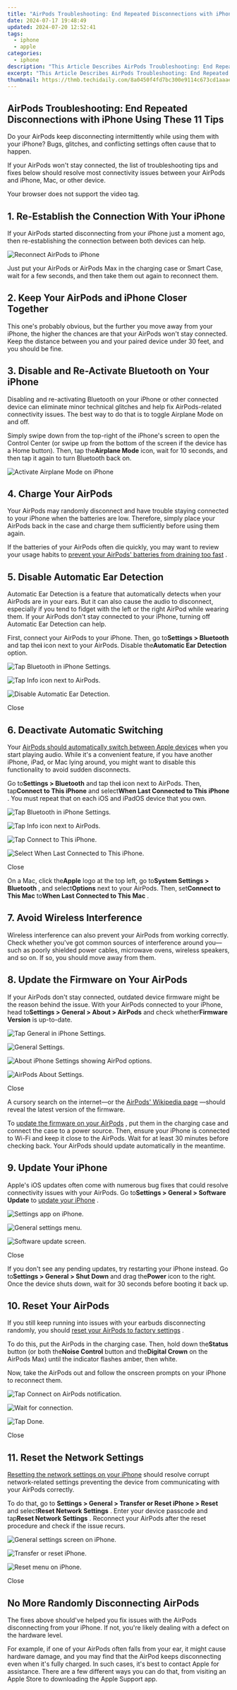 ```yaml
---
title: "AirPods Troubleshooting: End Repeated Disconnections with iPhone Using These 11 Tips"
date: 2024-07-17 19:48:49
updated: 2024-07-20 12:52:41
tags:
  - iphone
  - apple
categories:
  - iphone
description: "This Article Describes AirPods Troubleshooting: End Repeated Disconnections with iPhone Using These 11 Tips"
excerpt: "This Article Describes AirPods Troubleshooting: End Repeated Disconnections with iPhone Using These 11 Tips"
thumbnail: https://thmb.techidaily.com/8a0450f4fd7bc300e9114c673cd1aaae00e28e53efb0dd838d2ce71919e2b2da.jpg
---
```


## AirPods Troubleshooting: End Repeated Disconnections with iPhone Using These 11 Tips

 Do your AirPods keep disconnecting intermittently while using them with your iPhone? Bugs, glitches, and conflicting settings often cause that to happen.

 If your AirPods won't stay connected, the list of troubleshooting tips and fixes below should resolve most connectivity issues between your AirPods and iPhone, Mac, or other device.

 Your browser does not support the video tag.

## 1\. Re-Establish the Connection With Your iPhone

 If your AirPods started disconnecting from your iPhone just a moment ago, then re-establishing the connection between both devices can help.

![Reconnect AirPods to iPhone](https://static1.makeuseofimages.com/wordpress/wp-content/uploads/2021/04/1-reconnect-airpods-e1619179489556.jpg)

 Just put your AirPods or AirPods Max in the charging case or Smart Case, wait for a few seconds, and then take them out again to reconnect them.

## 2\. Keep Your AirPods and iPhone Closer Together

 This one's probably obvious, but the further you move away from your iPhone, the higher the chances are that your AirPods won't stay connected. Keep the distance between you and your paired device under 30 feet, and you should be fine.

## 3\. Disable and Re-Activate Bluetooth on Your iPhone

 Disabling and re-activating Bluetooth on your iPhone or other connected device can eliminate minor technical glitches and help fix AirPods-related connectivity issues. The best way to do that is to toggle Airplane Mode on and off.

 Simply swipe down from the top-right of the iPhone's screen to open the Control Center (or swipe up from the bottom of the screen if the device has a Home button). Then, tap the**Airplane Mode** icon, wait for 10 seconds, and then tap it again to turn Bluetooth back on.

![Activate Airplane Mode on iPhone](https://static1.makeuseofimages.com/wordpress/wp-content/uploads/2021/02/2-airplane-mode-iphone-e1619179705753.jpg)

## 4\. Charge Your AirPods

 Your AirPods may randomly disconnect and have trouble staying connected to your iPhone when the batteries are low. Therefore, simply place your AirPods back in the case and charge them sufficiently before using them again.

 If the batteries of your AirPods often die quickly, you may want to review your usage habits to [prevent your AirPods' batteries from draining too fast](https://www.makeuseof.com/how-to-stop-airpods-battery-dying/) .

## 5\. Disable Automatic Ear Detection

 Automatic Ear Detection is a feature that automatically detects when your AirPods are in your ears. But it can also cause the audio to disconnect, especially if you tend to fidget with the left or the right AirPod while wearing them. If your AirPods don't stay connected to your iPhone, turning off Automatic Ear Detection can help.

 First, connect your AirPods to your iPhone. Then, go to**Settings > Bluetooth** and tap the**i** icon next to your AirPods. Disable the**Automatic Ear Detection** option.

![Tap Bluetooth in iPhone Settings.](https://static1.makeuseofimages.com/wordpress/wp-content/uploads/2021/02/3-iphone-settings.png)

![Tap Info icon next to AirPods.](https://static1.makeuseofimages.com/wordpress/wp-content/uploads/2021/02/4-bluetooth-devices.png)

![Disable Automatic Ear Detection.](https://static1.makeuseofimages.com/wordpress/wp-content/uploads/2021/02/5-airpods-disalbe-automatic-ear-detection.png)

Close

## 6\. Deactivate Automatic Switching

 Your [AirPods should automatically switch between Apple devices](https://www.makeuseof.com/fix-airpods-not-switching-automatically/) when you start playing audio. While it's a convenient feature, if you have another iPhone, iPad, or Mac lying around, you might want to disable this functionality to avoid sudden disconnects.

 Go to**Settings > Bluetooth** and tap the**i** icon next to AirPods. Then, tap**Connect to This iPhone** and select**When Last Connected to This iPhone** . You must repeat that on each iOS and iPadOS device that you own.

![Tap Bluetooth in iPhone Settings.](https://static1.makeuseofimages.com/wordpress/wp-content/uploads/2021/02/6-iphone-settings.png)

![Tap Info icon next to AirPods.](https://static1.makeuseofimages.com/wordpress/wp-content/uploads/2021/04/7-bluetooth-devices.png)

![Tap Connect to This iPhone.](https://static1.makeuseofimages.com/wordpress/wp-content/uploads/2021/04/8-airpods-bluetooth-settings.png)

![Select When Last Connected to This iPhone.](https://static1.makeuseofimages.com/wordpress/wp-content/uploads/2021/04/9-airpods-disable-automatic-switching.png)

Close

 On a Mac, click the**Apple** logo at the top left, go to**System Settings > Bluetooth** , and select**Options** next to your AirPods. Then, set**Connect to This Mac** to**When Last Connected to This Mac** .

## 7\. Avoid Wireless Interference

 Wireless interference can also prevent your AirPods from working correctly. Check whether you've got common sources of interference around you—such as poorly shielded power cables, microwave ovens, wireless speakers, and so on. If so, you should move away from them.

## 8\. Update the Firmware on Your AirPods

 If your AirPods don't stay connected, outdated device firmware might be the reason behind the issue. With your AirPods connected to your iPhone, head to**Settings > General > About > AirPods** and check whether**Firmware Version** is up-to-date.

![Tap General in iPhone Settings.](https://static1.makeuseofimages.com/wordpress/wp-content/uploads/2021/04/10-iphone-settings.png)

![General Settings.](https://static1.makeuseofimages.com/wordpress/wp-content/uploads/2021/04/11-iphone-general-settings.png)

![About iPhone Settings showing AirPod options.](https://static1.makeuseofimages.com/wordpress/wp-content/uploads/2021/04/12-iphone-about-screen.png)

![AirPods About Settings.](https://static1.makeuseofimages.com/wordpress/wp-content/uploads/2021/04/13-check-airpods-firmware-version.png)

Close

 A cursory search on the internet—or the [AirPods' Wikipedia page](https://en.wikipedia.org/wiki/AirPods) —should reveal the latest version of the firmware.

 To [update the firmware on your AirPods](https://www.makeuseof.com/how-to-update-airpods/) , put them in the charging case and connect the case to a power source. Then, ensure your iPhone is connected to Wi-Fi and keep it close to the AirPods. Wait for at least 30 minutes before checking back. Your AirPods should update automatically in the meantime.

## 9\. Update Your iPhone

 Apple's iOS updates often come with numerous bug fixes that could resolve connectivity issues with your AirPods. Go to**Settings > General > Software Update** to [update your iPhone](https://www.makeuseof.com/tag/update-iphone-ios-apps-data/) .

![Settings app on iPhone.](https://static1.makeuseofimages.com/wordpress/wp-content/uploads/2022/07/1-settings-app.PNG)

![General settings menu.](https://static1.makeuseofimages.com/wordpress/wp-content/uploads/2022/07/2-general-settings.PNG)

![Software update screen.](https://static1.makeuseofimages.com/wordpress/wp-content/uploads/2022/07/3-software-update.PNG)

Close

 If you don't see any pending updates, try restarting your iPhone instead. Go to**Settings > General > Shut Down** and drag the**Power** icon to the right. Once the device shuts down, wait for 30 seconds before booting it back up.

## 10\. Reset Your AirPods

 If you still keep running into issues with your earbuds disconnecting randomly, you should [reset your AirPods to factory settings](https://www.makeuseof.com/how-to-reset-airpods/) .

 To do this, put the AirPods in the charging case. Then, hold down the**Status** button (or both the**Noise Control** button and the**Digital Crown** on the AirPods Max) until the indicator flashes amber, then white.

 Now, take the AirPods out and follow the onscreen prompts on your iPhone to reconnect them.

![Tap Connect on AirPods notification.](https://static1.makeuseofimages.com/wordpress/wp-content/uploads/2021/04/14-airpods-connect-notification.png)

![Wait for connection.](https://static1.makeuseofimages.com/wordpress/wp-content/uploads/2021/04/15-airpods-connecting.png)

![Tap Done.](https://static1.makeuseofimages.com/wordpress/wp-content/uploads/2021/04/16-airpods-connected.png)

Close

## 11\. Reset the Network Settings

[Resetting the network settings on your iPhone](https://www.makeuseof.com/how-to-reset-network-settings-iphone/) should resolve corrupt network-related settings preventing the device from communicating with your AirPods correctly.

 To do that, go to **Settings > General > Transfer or Reset iPhone > Reset** and select**Reset Network Settings** . Enter your device passcode and tap**Reset Network Settings** . Reconnect your AirPods after the reset procedure and check if the issue recurs.

![General settings screen on iPhone.](https://static1.makeuseofimages.com/wordpress/wp-content/uploads/2021/11/4-general-settings-1.PNG)

![Transfer or reset iPhone.](https://static1.makeuseofimages.com/wordpress/wp-content/uploads/2021/11/5-transfer-reset-screen-1.PNG)

![Reset menu on iPhone.](https://static1.makeuseofimages.com/wordpress/wp-content/uploads/2021/11/6-reset-menu-1.PNG)

Close

## No More Randomly Disconnecting AirPods

 The fixes above should've helped you fix issues with the AirPods disconnecting from your iPhone. If not, you're likely dealing with a defect on the hardware level.

 For example, if one of your AirPods often falls from your ear, it might cause hardware damage, and you may find that the AirPod keeps disconnecting even when it's fully charged. In such cases, it's best to contact Apple for assistance. There are a few different ways you can do that, from visiting an Apple Store to downloading the Apple Support app.

<ins class="adsbygoogle"
     style="display:block"
     data-ad-format="autorelaxed"
     data-ad-client="ca-pub-7571918770474297"
     data-ad-slot="1223367746"></ins>



<ins class="adsbygoogle"
     style="display:block"
     data-ad-client="ca-pub-7571918770474297"
     data-ad-slot="8358498916"
     data-ad-format="auto"
     data-full-width-responsive="true"></ins>
